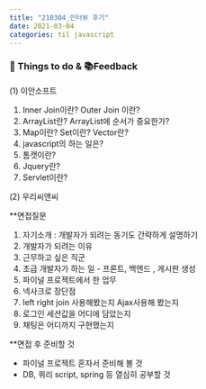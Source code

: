 ```yaml
---
title: "210304_인터뷰 후기"
date: 2021-03-04
categories: til javascript
---
```


### 💪 Things to do & 📚Feedback

(1) 이안소프트

1. Inner Join이란? Outer Join 이란?
2. ArrayList란? ArrayList에 순서가 중요한가?
3. Map이란? Set이란? Vector란?
4. javascript의 하는 일은?
5. 톰캣이란?
6. Jquery란?
7. Servlet이란?

(2) 우리씨앤씨

**면접질문

1. 자기소개 : 개발자가 되려는 동기도 간략하게 설명하기
2. 개발자가 되려는 이유
3. 근무하고 싶은 직군
4. 초급 개발자가 하는 일 - 프론트, 백엔드 , 게시판 생성
5. 파이널 프로젝트에서 한 업무
6. 넥사크로 장단점
7. left right join 사용해봤는지 Ajax사용해 봤는지
8. 로그인 세션값을 어디에 담았는지
9. 채팅은 어디까지 구현했는지

**면접 후 준비할 것

- 파이널 프로젝트 혼자서 준비해 볼 것
- DB, 쿼리 script, spring 등 열심히 공부할 것
